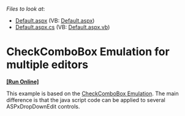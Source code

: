 <!-- default file list -->
*Files to look at*:

* [Default.aspx](./CS/WebSite/Default.aspx) (VB: [Default.aspx](./VB/WebSite/Default.aspx))
* [Default.aspx.cs](./CS/WebSite/Default.aspx.cs) (VB: [Default.aspx.vb](./VB/WebSite/Default.aspx.vb))
<!-- default file list end -->
# CheckComboBox Emulation for multiple editors
<!-- run online -->
**[[Run Online]](https://codecentral.devexpress.com/e2317)**
<!-- run online end -->


<p>This example is based on the <a href="http://demos.devexpress.com/ASPxEditorsDemos/ASPxDropDownEdit/CheckComboBox.aspx">CheckComboBox Emulation</a>. The main difference is that the java script code can be applied to several ASPxDropDownEdit controls.</p>

<br/>


